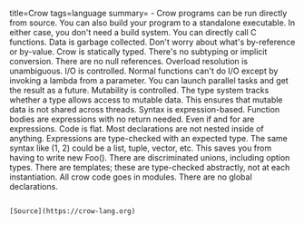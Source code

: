 title=Crow
tags=language
summary=  - Crow programs can be run directly from source. You can also build your program to a standalone executable. In either case, you don't need a build system. You can directly call C functions. Data is garbage collected. Don't worry about what's by-reference or by-value. Crow is statically typed. There's no subtyping or implicit conversion. There are no null references. Overload resolution is unambiguous. I/O is controlled. Normal functions can't do I/O except by invoking a lambda from a parameter. You can launch parallel tasks and get the result as a future. Mutability is controlled. The type system tracks whether a type allows access to mutable data. This ensures that mutable data is not shared across threads. Syntax is expression-based. Function bodies are expressions with no return needed. Even if and for are expressions. Code is flat. Most declarations are not nested inside of anything. Expressions are type-checked with an expected type. The same syntax like (1, 2) could be a list, tuple, vector, etc. This saves you from having to write new Foo(). There are discriminated unions, including option types. There are templates; these are type-checked abstractly, not at each instantiation. All crow code goes in modules. There are no global declarations.
~~~~~~

[Source](https://crow-lang.org)

